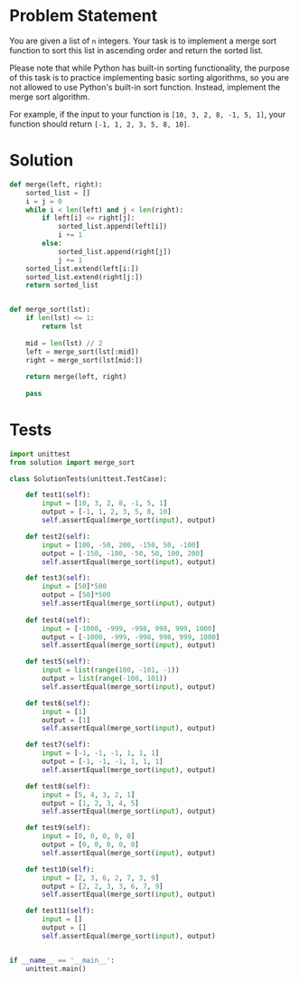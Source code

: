# Problem Statement
You are given a list of `n` integers. Your task is to implement a merge sort function to sort this list in ascending order and return the sorted list.

Please note that while Python has built-in sorting functionality, the purpose of this task is to practice implementing basic sorting algorithms, so you are not allowed to use Python's built-in sort function. Instead, implement the merge sort algorithm.

For example, if the input to your function is `[10, 3, 2, 8, -1, 5, 1]`, your function should return `[-1, 1, 2, 3, 5, 8, 10]`.

# Solution
```python
def merge(left, right):
    sorted_list = []
    i = j = 0
    while i < len(left) and j < len(right):
        if left[i] <= right[j]:
            sorted_list.append(left[i])
            i += 1
        else:
            sorted_list.append(right[j])
            j += 1
    sorted_list.extend(left[i:])
    sorted_list.extend(right[j:])
    return sorted_list


def merge_sort(lst):
    if len(lst) <= 1:
        return lst
    
    mid = len(lst) // 2
    left = merge_sort(lst[:mid])
    right = merge_sort(lst[mid:])
    
    return merge(left, right)
    
    pass
```

# Tests
```python
import unittest
from solution import merge_sort

class SolutionTests(unittest.TestCase):

    def test1(self):
        input = [10, 3, 2, 8, -1, 5, 1]
        output = [-1, 1, 2, 3, 5, 8, 10]
        self.assertEqual(merge_sort(input), output)

    def test2(self):
        input = [100, -50, 200, -150, 50, -100]
        output = [-150, -100, -50, 50, 100, 200]
        self.assertEqual(merge_sort(input), output)

    def test3(self):
        input = [50]*500
        output = [50]*500
        self.assertEqual(merge_sort(input), output)
  
    def test4(self):
        input = [-1000, -999, -998, 998, 999, 1000]
        output = [-1000, -999, -998, 998, 999, 1000]
        self.assertEqual(merge_sort(input), output)

    def test5(self):
        input = list(range(100, -101, -1))
        output = list(range(-100, 101))
        self.assertEqual(merge_sort(input), output)

    def test6(self):
        input = [1]
        output = [1]
        self.assertEqual(merge_sort(input), output)

    def test7(self):
        input = [-1, -1, -1, 1, 1, 1]
        output = [-1, -1, -1, 1, 1, 1]
        self.assertEqual(merge_sort(input), output)

    def test8(self):
        input = [5, 4, 3, 2, 1]
        output = [1, 2, 3, 4, 5]
        self.assertEqual(merge_sort(input), output)

    def test9(self):
        input = [0, 0, 0, 0, 0]
        output = [0, 0, 0, 0, 0]
        self.assertEqual(merge_sort(input), output)

    def test10(self):
        input = [2, 3, 6, 2, 7, 3, 9]
        output = [2, 2, 3, 3, 6, 7, 9]
        self.assertEqual(merge_sort(input), output)

    def test11(self):
        input = []
        output = []
        self.assertEqual(merge_sort(input), output)


if __name__ == '__main__':
    unittest.main()
```